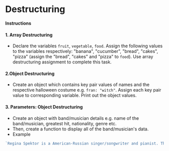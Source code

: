 # Destructuring

**Instructions**
#### 1. Array Destructuring
* Declare the variables `fruit`, `vegetable`, `food`. Assign the following values to the variables respectively: "banana", "cucumber", "bread", "cakes", "pizza" (assign the "bread", "cakes" and "pizza" to `food`). Use array destructuring assignment to complete this task.

#### 2.Object Destructuring
* Create an object which contains key pair values of names and the respective halloween costume e.g. `fran: "witch"`.   Assign each key pair value to corresponding variable. Print out the object values.

#### 3. Parameters: Object Destructuring
* Create an object with band/musician details e.g. name of the band/musician, greatest hit, nationality, genre etc.
* Then, create a function to display all of the band/musician's data.
* Example
```javascript
`Regina Spektor is a American-Russian singer/songwriter and pianist. The musician sings indie-pop and their greatest hit is "Us"`.
```
